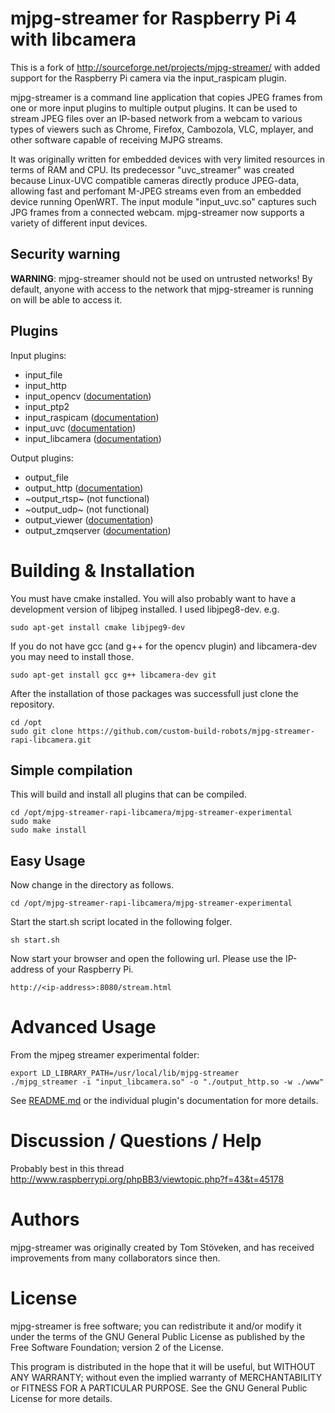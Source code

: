 mjpg-streamer for Raspberry Pi 4 with libcamera
=============

This is a fork of http://sourceforge.net/projects/mjpg-streamer/ with added support for the Raspberry Pi camera via the input_raspicam plugin.

mjpg-streamer is a command line application that copies JPEG frames from one
or more input plugins to multiple output plugins. It can be used to stream
JPEG files over an IP-based network from a webcam to various types of viewers
such as Chrome, Firefox, Cambozola, VLC, mplayer, and other software capable
of receiving MJPG streams.

It was originally written for embedded devices with very limited resources in
terms of RAM and CPU. Its predecessor "uvc_streamer" was created because
Linux-UVC compatible cameras directly produce JPEG-data, allowing fast and
perfomant M-JPEG streams even from an embedded device running OpenWRT. The
input module "input_uvc.so" captures such JPG frames from a connected webcam.
mjpg-streamer now supports a variety of different input devices.

Security warning
----------------

**WARNING**: mjpg-streamer should not be used on untrusted networks!
By default, anyone with access to the network that mjpg-streamer is running
on will be able to access it.

Plugins
-------

Input plugins:

* input_file
* input_http
* input_opencv ([documentation](mjpg-streamer-experimental/plugins/input_opencv/README.md))
* input_ptp2
* input_raspicam ([documentation](mjpg-streamer-experimental/plugins/input_raspicam/README.md))
* input_uvc ([documentation](mjpg-streamer-experimental/plugins/input_uvc/README.md))
* input_libcamera ([documentation](mjpg-streamer-experimental/plugins/input_libcamera/README.md))

Output plugins:

* output_file
* output_http ([documentation](mjpg-streamer-experimental/plugins/output_http/README.md))
* ~output_rtsp~ (not functional)
* ~output_udp~ (not functional)
* output_viewer ([documentation](mjpg-streamer-experimental/plugins/output_viewer/README.md))
* output_zmqserver ([documentation](mjpg-streamer-experimental/plugins/output_zmqserver/README.md))

Building & Installation
=======================

You must have cmake installed. You will also probably want to have a development
version of libjpeg installed. I used libjpeg8-dev. e.g.

    sudo apt-get install cmake libjpeg9-dev 

If you do not have gcc (and g++ for the opencv plugin) and libcamera-dev you may need to install those.

    sudo apt-get install gcc g++ libcamera-dev git
    
 After the installation of those packages was successfull just clone the repository.   
    
    cd /opt
    sudo git clone https://github.com/custom-build-robots/mjpg-streamer-rapi-libcamera.git

Simple compilation
------------------

This will build and install all plugins that can be compiled.

    cd /opt/mjpg-streamer-rapi-libcamera/mjpg-streamer-experimental
    sudo make
    sudo make install

Easy Usage
--------------
Now change in the directory as follows.

    cd /opt/mjpg-streamer-rapi-libcamera/mjpg-streamer-experimental
    
Start the start.sh script located in the following folger.

    sh start.sh
    
Now start your browser and open the following url. Please use the IP-address of your Raspberry Pi.

    http://<ip-address>:8080/stream.html

Advanced Usage
=====
From the mjpeg streamer experimental
folder:
```
export LD_LIBRARY_PATH=/usr/local/lib/mjpg-streamer
./mjpg_streamer -i "input_libcamera.so" -o "./output_http.so -w ./www"
```

See [README.md](mjpg-streamer-experimental/README.md) or the individual plugin's documentation for more details.

Discussion / Questions / Help
=============================

Probably best in this thread
http://www.raspberrypi.org/phpBB3/viewtopic.php?f=43&t=45178

Authors
=======

mjpg-streamer was originally created by Tom Stöveken, and has received
improvements from many collaborators since then.


License
=======

mjpg-streamer is free software; you can redistribute it and/or modify
it under the terms of the GNU General Public License as published by
the Free Software Foundation; version 2 of the License.

This program is distributed in the hope that it will be useful,
but WITHOUT ANY WARRANTY; without even the implied warranty of
MERCHANTABILITY or FITNESS FOR A PARTICULAR PURPOSE.  See the 
GNU General Public License for more details.
